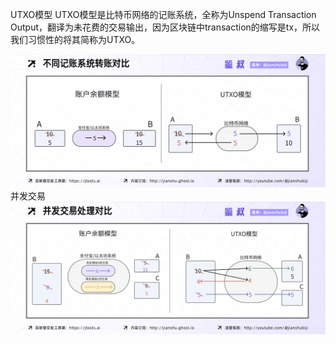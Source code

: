 UTXO模型
UTXO模型是比特币网络的记账系统，全称为Unspend Transaction Output，翻译为未花费的交易输出，因为区块链中transaction的缩写是tx，所以我们习惯性的将其简称为UTXO。


![alt text](image.png)
并发交易
![alt text](image-1.png)